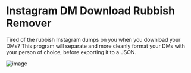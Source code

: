 # Instagram DM Download Rubbish Remover
Tired of the rubbish Instagram dumps on you when you download your DMs? This program will separate and more cleanly format your DMs with your person of choice, before exporting it to a JSON.

![image](https://user-images.githubusercontent.com/39741041/164461659-c28dbad1-620c-4d8d-846a-8241ee2f5ba0.png)
